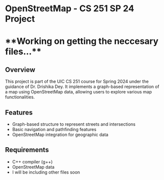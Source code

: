 # OpenStreetMap - CS 251 SP 24 Project

# \*\*Working on getting the neccesary files...\*\*

## Overview
This project is part of the UIC CS 251 course for Spring 2024 under the guidance of Dr. Drishika Dey. It implements a graph-based representation of a map using OpenStreetMap data, allowing users to explore various map functionalities.

## Features
- Graph-based structure to represent streets and intersections
- Basic navigation and pathfinding features
- OpenStreetMap integration for geographic data

## Requirements
- C++ compiler (g++)
- OpenStreetMap data
- I will be including other files soon
